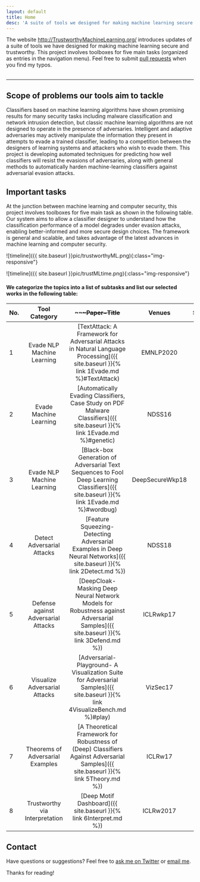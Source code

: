 ```yaml
---
layout: default
title: Home
desc: 'A suite of tools we designed for making machine learning secure and trustworthy. '
---
```


<div>
  The website <a href="http://www.securemachinelearning.org/">http://TrustworthyMachineLearning.org/</a> introduces updates of  a suite of tools
  we have designed for making machine learning secure and trustworthy. This project involves toolboxes for five main tasks
  (organized as entries in the navigation menu).
  Feel free to submit <a href="https://github.com/QData/secureml-web">pull requests</a> when you find my typos.

</div>
<br>
<hr>


## Scope of problems our tools aim to tackle

Classifiers based on machine learning algorithms have shown promising results for many security tasks including malware classification and network intrusion detection, but classic machine learning algorithms are not designed to operate in the presence of adversaries. Intelligent and adaptive adversaries may actively manipulate the information they present in attempts to evade a trained classifier, leading to a competition between the designers of learning systems and attackers who wish to evade them. This project is developing automated techniques for predicting how well classifiers will resist the evasions of adversaries, along with general methods to automatically harden machine-learning classifiers against adversarial evasion attacks.



## Important tasks


At the junction between machine learning and computer security, this project involves toolboxes for five main task as  shown in the following table. Our system aims to allow a classifier designer to understand how the classification performance of a model degrades under evasion attacks, enabling better-informed and more secure design choices. The framework is general and scalable, and takes advantage of the latest advances in machine learning and computer security.

![timeline]({{ site.baseurl }}pic/trustworthyML.png){:class="img-responsive"}


![timeline]({{ site.baseurl }}pic/trustMLtime.png){:class="img-responsive"}


#### We categorize the topics into a list of subtasks and list our selected works in the following table: 

| No. | Tool Category  |   ~~~~~~~~~Paper~Title~~~~~~ | Venues |  Software |
| :--- | :-------: | :--------:  | :--------------------------: | -------: |
| 1 | Evade NLP Machine Learning |  [TextAttack: A Framework for Adversarial Attacks in Natural Language Processing]({{ site.baseurl }}{% link 1Evade.md %}#TextAttack) | EMNLP2020 | [GitHub](https://github.com/QData/TextAttack) |
| 2 | Evade Machine Learning | [Automatically Evading Classifiers, Case Study on PDF Malware Classifiers]({{ site.baseurl }}{% link 1Evade.md %}#genetic) | NDSS16  |[GitHub](https://github.com/uvasrg/EvadeML) |
| 3 | Evade NLP Machine Learning |  [Black-box Generation of Adversarial Text Sequences to Fool Deep Learning Classifiers]({{ site.baseurl }}{% link 1Evade.md %}#wordbug) | DeepSecureWkp18 | [GitHub](https://github.com/QData/deepWordBug) |
| 4 | Detect Adversarial Attacks | [Feature Squeezing- Detecting Adversarial Examples in Deep Neural Networks]({{ site.baseurl }}{% link 2Detect.md %}) | NDSS18 |[GitHub](https://github.com/QData/FeatureSqueezing) |
| 5 | Defense against Adversarial Attacks | [DeepCloak- Masking Deep Neural Network Models for Robustness against Adversarial Samples]({{ site.baseurl }}{% link 3Defend.md %}) | ICLRwkp17 | [GitHub](https://github.com/qdata/deepcloak) |
| 6 | Visualize Adversarial Attacks | [Adversarial-Playground- A Visualization Suite for Adversarial Samples]({{ site.baseurl }}{% link 4VisualizeBench.md %}#play)  | VizSec17 | [GitHub](https://github.com/QData/AdversarialDNN-Playground) |
| 7 | Theorems of Adversarial Examples | [A Theoretical Framework for Robustness of (Deep) Classifiers Against Adversarial Samples]({{ site.baseurl }}{% link 5Theory.md %}) | ICLRw17 |  |
| 8 | Trustworthy via Interpretation | [Deep Motif Dashboard]({{ site.baseurl }}{% link 6Interpret.md %}) | ICLRw2017 |  |



## Contact
Have questions or suggestions? Feel free to [ask me on Twitter](https://twitter.com/Qdatalab) or [email me](http://www.cs.virginia.edu/yanjun/).

Thanks for reading!


<!--
<h2> Scope of problems our tools aim to tackle: </h2>

<div>Classifiers based on machine learning algorithms have shown promising results for many security tasks including malware classification and network intrusion detection, but classic machine learning algorithms are not designed to operate in the presence of adversaries. Intelligent and adaptive adversaries may actively manipulate the information they present in attempts to evade a trained classifier, leading to a competition between the designers of learning systems and attackers who wish to evade them. This project is developing automated techniques for predicting how well classifiers will resist the evasions of adversaries, along with general methods to automatically harden machine-learning classifiers against adversarial evasion attacks.
</div>

<br>
<div>
At the junction between machine learning and computer security, this project involves toolboxes for five main tasks. We associate
each task with a tag (see the following list of tags).
Our system aims to allow a classifier designer to understand how the classification performance of a model degrades under evasion attacks, enabling better-informed and more secure design choices. The framework is general and scalable, and takes advantage of the latest advances in machine learning and computer security.
</div>

<hr>

<h5>Our blog posts are organized by tags. Each tag represents an important category of secure-machine-learning tasks. </h5>


 <ul class="tags">
{% assign sorted = site.tags | sort %}
{% for tag in sorted %}
  {% assign t = tag | first %}
<a href="{{ site.baseurl }}#{{t | downcase | replace:" ","-" }}">{{ t  }}</a> |
{% endfor %}
</ul>

{% assign sorted = site.tags | sort %}
{% for tag in sorted %}
  {% assign t = tag | first %}
  {% assign posts = tag | last %}

<h4><a name="{{t | downcase | replace:" ","-" }}"></a><a class="internal" href="{{ site.baseurl }}#{{t | downcase | replace:" ","-" }}">
  {{ t }}</a></h4>
<ul>
{% for post in posts %}
  {% if post.tags contains t %}
  <li>
    <a href="{{ site.baseurl }}{{ post.url }}">{{ post.title }}</a>
    <span class="date">{{ post.date | date: "%B %-d, %Y"  }}</span>
  </li>
  {% endif %}
{% endfor %}
</ul>

{% endfor %}


<hr>

<h1> Blog Posts </h1>

<hr>

<div class="posts">

  {% for post in site.posts  %}

  <div class="post">
    <h1 class="post-title">
      <a href="{{ site.baseurl }}{{ post.url }}">
        {{ post.title }}
      </a>
    </h1>

    <span class="post-date">{{ post.date | date_to_string }}</span>

    {{ post.content }}
  </div>
  {% endfor %}
</div>
-->